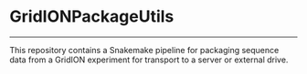 # GridIONPackageUtils
---

This repository contains a Snakemake pipeline for packaging sequence data from a GridION experiment for transport to a server or external drive.

